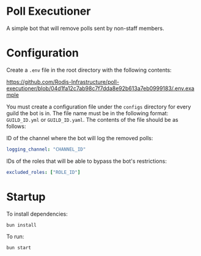# Poll Executioner

A simple bot that will remove polls sent by non-staff members.

# Configuration

Create a `.env` file in the root directory with the following contents:

https://github.com/Rodis-Infrastructure/poll-executioner/blob/04d1fa12c7ab98c7f7dda8e92b613a7eb0999183/.env.example

You must create a configuration file under the `configs` directory for every guild the bot is in. The file name must be in the following format: `GUILD_ID.yml` or `GUILD_ID.yaml`. The contents of the file should be as follows:

ID of the channel where the bot will log the removed polls:
```yaml
logging_channel: "CHANNEL_ID"
```

IDs of the roles that will be able to bypass the bot's restrictions:
```yaml
excluded_roles: ["ROLE_ID"]
```

# Startup

To install dependencies:

```bash
bun install
```

To run:

```bash
bun start
```